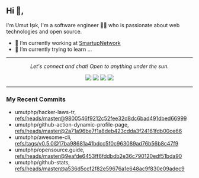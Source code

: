 ## Hi 👋, 
I'm Umut Işık, I'm a software engineer 👨‍💻 who is passionate about web technologies and open source.

- 🔭 I’m currently working at [SmartupNetwork](https://smartup.network/)
- 🌱 I’m currently trying to learn ...

<hr>
<p align="center">
  <i>Let's connect and chat! Open to anything under the sun.</i>
  <p align="center">
    <a href="https://twitter.com/umutphp" alt="Twitter"><img src="https://raw.githubusercontent.com/umutphp/umutphp/master/twitter-fill.svg"></a>
    <a href="https://www.linkedin.com/in/isikumut/" alt="Linkedin"><img src="https://raw.githubusercontent.com/umutphp/umutphp/master/linkedin-fill.svg"></a>
    <a href="mailto:umutphp@gmail.com.com" alt="Contact me"><img src="https://raw.githubusercontent.com/umutphp/umutphp/master/mail-fill.svg"></a>
    <a href="https://umuts.info" alt="My site"><img src="https://raw.githubusercontent.com/umutphp/umutphp/master/external-link-line.svg"></a>
  </p>
</p>
<hr>

### My Recent Commits
<!-- START gadpp -->
- umutphp/hacker-laws-tr, [refs/heads/master@9800546f9212c52fee32d8dc6bad491dbed66999](https://github.com/umutphp/hacker-laws-tr/commit/9800546f9212c52fee32d8dc6bad491dbed66999)
- umutphp/github-action-dynamic-profile-page, [refs/heads/master@2a71a96be7f1a8deb423cdda3f24161fdb00ce66](https://github.com/umutphp/github-action-dynamic-profile-page/commit/2a71a96be7f1a8deb423cdda3f24161fdb00ce66)
- umutphp/awesome-cli, [refs/tags/v0.5.0@17ba98681a41bdcc5f0c963089ad76b56b8c47f9](https://github.com/umutphp/awesome-cli/commit/17ba98681a41bdcc5f0c963089ad76b56b8c47f9)
- umutphp/opensource.guide, [refs/heads/master@9eafde6453ff6fddbdb2e36c790120edf51bda90](https://github.com/umutphp/opensource.guide/commit/9eafde6453ff6fddbdb2e36c790120edf51bda90)
- umutphp/github-stats, [refs/heads/master@a536d5ccf2f82e59676a1e648ac9f830e09adec9](https://github.com/umutphp/github-stats/commit/a536d5ccf2f82e59676a1e648ac9f830e09adec9)
